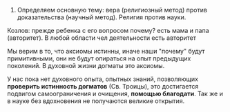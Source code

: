 1. Определяем основную тему: вера (религиозный метод) против доказательства (научный метод). Религия против науки.
 
Козлов: прежде ребенка с его вопросом почему? есть мама и папа (авторитет).
В любой области чел деятельности есть авторитет

Мы верим в то, что аксиомы истинны, иначе наши "почему" будут примитивными, они не будут опираться на опыт предыдущих поколений. В духовной жизни догматы это аксиомы. 

У нас пока нет духовного опыта, опытных знаний, позволяющих **проверить истинность догматов** (Св. Троицы), это достигается подвигом самоограничения и очищения, **помощью благодати**. Так же и в науке без вдохновения не получаются великие открытия.
